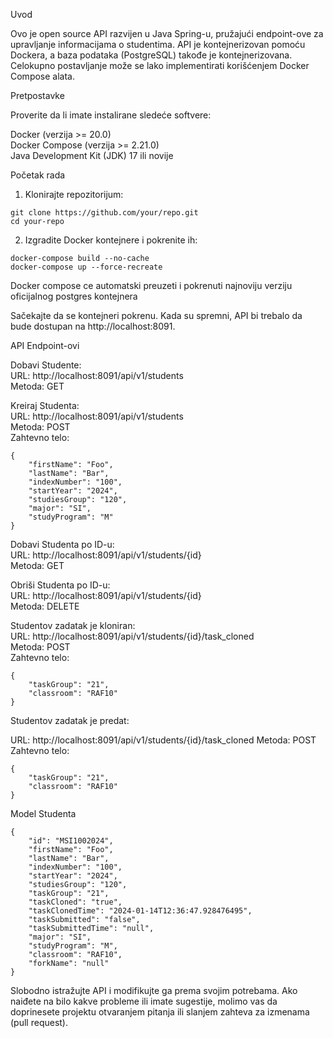 Uvod

Ovo je open source API razvijen u Java Spring-u, pružajući endpoint-ove za upravljanje informacijama o studentima. API je kontejnerizovan pomoću Dockera, a baza podataka (PostgreSQL) takođe je kontejnerizovana. Celokupno postavljanje može se lako implementirati korišćenjem Docker Compose alata.

Pretpostavke

Proverite da li imate instalirane sledeće softvere:

Docker (verzija >= 20.0)\
Docker Compose (verzija >= 2.21.0)\
Java Development Kit (JDK) 17 ili novije

Početak rada

1. Klonirajte repozitorijum:

```
git clone https://github.com/your/repo.git
cd your-repo
```

2. Izgradite Docker kontejnere i pokrenite ih:

```
docker-compose build --no-cache
docker-compose up --force-recreate
```

Docker compose ce automatski preuzeti i pokrenuti najnoviju verziju oficijalnog postgres kontejnera

Sačekajte da se kontejneri pokrenu. Kada su spremni, API bi trebalo da bude dostupan na http://localhost:8091.

API Endpoint-ovi

Dobavi Studente:\
URL: http://localhost:8091/api/v1/students \
Metoda: GET

Kreiraj Studenta:\
URL: http://localhost:8091/api/v1/students \
Metoda: POST \
Zahtevno telo:

```
{
    "firstName": "Foo",
    "lastName": "Bar",
    "indexNumber": "100",
    "startYear": "2024",
    "studiesGroup": "120",
    "major": "SI",
    "studyProgram": "M"
}
```

Dobavi Studenta po ID-u: \
URL: http://localhost:8091/api/v1/students/{id} \
Metoda: GET

Obriši Studenta po ID-u: \
URL: http://localhost:8091/api/v1/students/{id} \
Metoda: DELETE

Studentov zadatak je kloniran: \
URL: http://localhost:8091/api/v1/students/{id}/task_cloned \
Metoda: POST \
Zahtevno telo:

```
{
    "taskGroup": "21",
    "classroom": "RAF10"
}
```

Studentov zadatak je predat:

URL: http://localhost:8091/api/v1/students/{id}/task_cloned
Metoda: POST
Zahtevno telo:

```
{
    "taskGroup": "21",
    "classroom": "RAF10"
}
```

Model Studenta

```
{
    "id": "MSI1002024",
    "firstName": "Foo",
    "lastName": "Bar",
    "indexNumber": "100",
    "startYear": "2024",
    "studiesGroup": "120",
    "taskGroup": "21",
    "taskCloned": "true",
    "taskClonedTime": "2024-01-14T12:36:47.928476495",
    "taskSubmitted": "false",
    "taskSubmittedTime": "null",
    "major": "SI",
    "studyProgram": "M",
    "classroom": "RAF10",
    "forkName": "null"
}
```

Slobodno istražujte API i modifikujte ga prema svojim potrebama. Ako naiđete na bilo kakve probleme ili imate sugestije, molimo vas da doprinesete projektu otvaranjem pitanja ili slanjem zahteva za izmenama (pull request).
